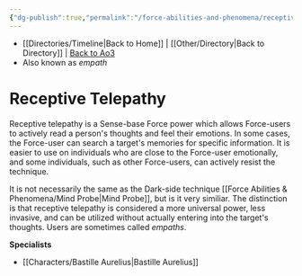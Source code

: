 ```yaml
---
{"dg-publish":true,"permalink":"/force-abilities-and-phenomena/receptive-telepathy/","tags":["universal","sense","forcepower"]}
---
```


- [[Directories/Timeline\|Back to Home]] | [[Other/Directory\|Back to Directory]] | [Back to Ao3](https://archiveofourown.org/works/19334440/chapters/45992584)
- Also known as *empath*

# Receptive Telepathy
Receptive telepathy is a Sense-base Force power which allows Force-users to actively read a person's thoughts and feel their emotions. In some cases, the Force-user can search a target's memories for specific information. It is easier to use on individuals who are close to the Force-user emotionally, and some individuals, such as other Force-users, can actively resist the technique. 

It is not necessarily the same as the Dark-side technique [[Force Abilities & Phenomena/Mind Probe\|Mind Probe]], but is it very similiar. The distinction is that receptive telepathy is considered a more universal power, less invasive, and can be utilized without actually entering into the target's thoughts. Users are sometimes called *empaths*.

**Specialists**
- [[Characters/Bastille Aurelius\|Bastille Aurelius]]